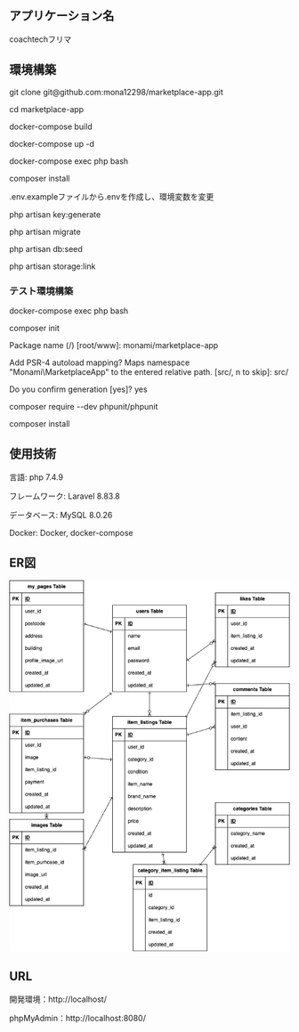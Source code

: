 <h2>アプリケーション名</h2>
<p>coachtechフリマ</p>

<h2>環境構築</h2>
<p>git clone git@github.com:mona12298/marketplace-app.git</p>
<p>cd marketplace-app</p>
<p>docker-compose build</p>
<p>docker-compose up -d</p>
<p>docker-compose exec php bash</p>
<p>composer install</p>
<p>.env.exampleファイルから.envを作成し、環境変数を変更</p>
<p>php artisan key:generate</p>
<p>php artisan migrate</p>
<p>php artisan db:seed</p>
<p>php artisan storage:link</p>
<h3>テスト環境構築</h3>
<p>docker-compose exec php bash</p>
<p>composer init</p>
<p>Package name (<vendor>/<name>) [root/www]: monami/marketplace-app</p>
<p>Add PSR-4 autoload mapping? Maps namespace "Monami\MarketplaceApp" to the entered relative path. [src/, n to skip]: src/</p>
<p>Do you confirm generation [yes]? yes</p>
<p>composer require --dev phpunit/phpunit</p>
<p>composer install</p>

<h2>使用技術</h2>
<p>言語: php 7.4.9</p>
<p>フレームワーク: Laravel 8.83.8</p>
<p>データベース: MySQL 8.0.26 </p>
<p>Docker: Docker, docker-compose</p>

<h2>ER図</h2>
<img src="./marketplace-app.drawio.png" alt="ER図">

<h2>URL</h2>
<p>開発環境：http://localhost/</p>
<p>phpMyAdmin：http://localhost:8080/</p>
